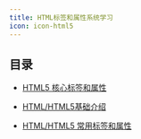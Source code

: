 ```yaml
---
title: HTML标签和属性系统学习
icon: icon-html5
---
```


<!-- more -->

## 目录

- [HTML5 核心标签和属性](basic.md)

- [HTML/HTML5基础介绍](html-core.md)

- [HTML/HTML5 常用标签和属性](html-html5-course.md)